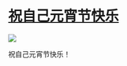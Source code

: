 # [祝自己元宵节快乐](https://github.com/myogg/Gitblog/issues/66)

![](https://pic.superbed.cc/item/67abffd4fa9f77b4dcf65043.jpg)

祝自己元宵节快乐！